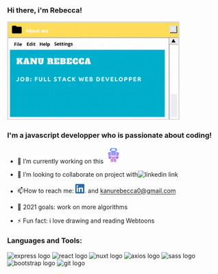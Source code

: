 ### Hi there, i'm Rebecca!

<img src="./assets/img/myVisitCard.gif" width="402px" alt="carte de visite"/>
<br/>

### I'm a javascript developper who is passionate about coding!

- 🔭 I’m currently working on this [<img alt="waving hand logo" width="40px" src="./assets/img/icons8-robot-2-64.png"/>][chatbot]

- 👯 I’m looking to collaborate on project with<img alt="linkedin link" width="32px" src="https://raw.githubusercontent.com/photonstorm/phaser/v2.6.2/resources/Phaser%20Logo/PNG/Phaser%20Logo%20Web%20Quality.png"/>
- 📫How to reach me: [<img alt="linkedin link" width="25px" src="./assets/img/Linkedin_logo.png"/>][linkedin] and kanurebecca0@gmail.com
- 🥅 2021 goals: work on more algorithms
- ⚡ Fun fact: i love drawing and reading Webtoons
  <br />

### Languages and Tools:

<div>
    <!-- <img align="left" alt="javascript logo" width="31px" src="./assets/img/js_logo.png"/> -->
      <!-- <img alt="css logo" width="25px" src="./assets/img/CSS3.png"/> -->
    <img alt="express logo" width="70px" src="https://upload.wikimedia.org/wikipedia/commons/6/64/Expressjs.png"/>
    <!-- <img alt="json logo" width="27px"  src="./assets/img/json.png"/>   -->
    <img alt="react logo" width="40px" src="https://upload.wikimedia.org/wikipedia/commons/thumb/a/a7/React-icon.svg/32px-React-icon.svg.png"/>
       <img alt="nuxt logo" width="40px"  src="https://develop365.gitlab.io/nuxtjs-2.8.X-doc/en/logos/nuxt-icon.png"/>
    <!-- <img alt="dom logo" width="27px" src="./assets/img/dom.png"/> -->
    <!-- <img alt="mongo db logo"  width="97px" src="./assets/img/logoMongoDB.png"/> -->
    <img alt="axios logo" width="40px" src="https://upload.wikimedia.org/wikipedia/commons/thumb/c/c8/Axios_logo_%282020%29.svg/150px-Axios_logo_%282020%29.svg.png"/>
    <img alt="sass logo" width="40px" src="https://upload.wikimedia.org/wikipedia/commons/9/96/Sass_Logo_Color.svg"/>
    <img alt="bootstrap logo" width="35px" src="https://upload.wikimedia.org/wikipedia/commons/b/b2/Bootstrap_logo.svg"/>
    <!-- <img alt="mongoose logo" width="75px" src="./assets/img/mongoose.png"/> -->
    <img alt="git logo" width="40px" src="https://upload.wikimedia.org/wikipedia/commons/thumb/e/e0/Git-logo.svg/512px-Git-logo.svg.png"/>
    <!-- <img alt="node logo" width="95px" src="./assets/img/node.png"/> -->
 
</div>

<br />
<br />

[chatbot]: https://github.com/RebeccaRamalho/Cv
[linkedin]: https://www.linkedin.com/in/rebecca-kanu-1537121a6/

<!-- - 🌱 I’m currently learning -->
